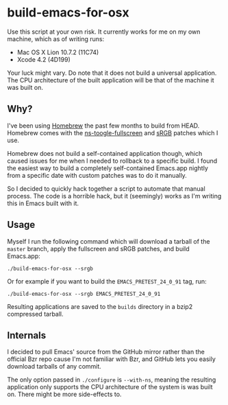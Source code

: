 # build-emacs-for-osx

Use this script at your own risk. It currently works for me on my own machine,
which as of writing runs:

* Mac OS X Lion 10.7.2 (11C74)
* Xcode 4.2 (4D199)

Your luck might vary. Do note that it does not build a universal application.
The CPU architecture of the built application will be that of the machine it
was built on.

## Why?

I've been using [Homebrew](http://mxcl.github.com/homebrew/) the past few
months to build from HEAD. Homebrew comes with the [ns-toogle-fullscreen][fs]
and [sRGB][] patches which I use.

Homebrew does not build a self-contained application though, which caused
issues for me when I needed to rollback to a specific build. I found the
easiest way to build a completely self-contained Emacs.app nightly from a
specific date with custom patches was to do it manually.

So I decided to quickly hack together a script to automate that manual
process. The code is a horrible hack, but it (seemingly) works as I'm writing
this in Emacs built with it.

## Usage

Myself I run the following command which will download a tarball of the
`master` branch, apply the fullscreen and sRGB patches, and build Emacs.app:

    ./build-emacs-for-osx --srgb

Or for example if you want to build the `EMACS_PRETEST_24_0_91` tag, run:

    ./build-emacs-for-osx --srgb EMACS_PRETEST_24_0_91

Resulting applications are saved to the `builds` directory in a bzip2
compressed tarball.

## Internals

I decided to pull Emacs' source from the GitHub mirror rather than the
official Bzr repo cause I'm not familiar with Bzr, and GitHub lets you easily
download tarballs of any commit.

The only option passed in `./configure` is `--with-ns`, meaning the resulting
application only supports the CPU architecture of the system is was built on.
There might be more side-effects to.


[fs]: https://gist.github.com/1012927
[srgb]: http://debbugs.gnu.org/cgi/bugreport.cgi?bug=8402
